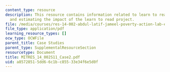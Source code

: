 ```yaml
---
content_type: resource
description: This resource contains information related to learn to read evaluations
  and estimating the impact of the learn to read project.
file: /media/courses/res-14-002-abdul-latif-jameel-poverty-action-lab-executive-training-evaluating-social-programs-2011-spring-2011/a85728515dd66c1bc85533e34f6e5d0f_MITRES_14_002S11_Case2.pdf
file_type: application/pdf
learning_resource_types: []
ocw_type: OCWFile
parent_title: Case Studies
parent_type: SupplementalResourceSection
resourcetype: Document
title: MITRES_14_002S11_Case2.pdf
uid: a8572851-5dd6-6c1b-c855-33e34f6e5d0f
---
```

